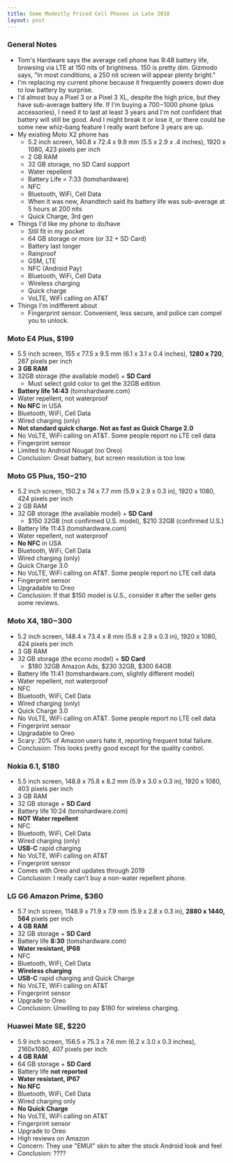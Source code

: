 ```yaml
---
title: Some Modestly Priced Cell Phones in Late 2018
layout: post
---
```


### General Notes

* Tom's Hardware says the average cell phone has 9:48 battery life, browsing via LTE at 150 nits of brightness.  150 is pretty dim.  Gizmodo says, "In most conditions, a 250 nit screen will appear plenty bright."
* I'm replacing my current phone because it frequently powers down due to low battery by surprise.
* I'd almost buy a Pixel 3 or a Pixel 3 XL, despite the high price, but they have sub-average battery life. If I'm buying a $700-$1000 phone (plus accessories), I need it to last at least 3 years and I'm not confident that battery will still be good.  And I might break it or lose it, or there could be some new whiz-bang feature I really want before 3 years are up.
* My existing Moto X2 phone has
    * 5.2 inch screen, 140.8 x 72.4 x 9.9 mm (5.5 x 2.9 x .4 inches), 1920 x 1080, 423 pixels per inch
    * 2 GB RAM
    * 32 GB storage, no SD Card support
    * Water repellent
    * Battery Life = 7:33 (tomshardware)
    * NFC
    * Bluetooth, WiFi, Cell Data
    * When it was new, Anandtech said its battery life was sub-average at 5 hours at 200 nits
    * Quick Charge, 3rd gen
* Things I'd like my phone to do/have
    * Still fit in my pocket
    * 64 GB storage or more (or 32 + SD Card)
    *  Battery last longer
    *  Rainproof
    *  GSM, LTE
    *  NFC (Android Pay)
    *  Bluetooth, WiFi, Cell Data
    *  Wireless charging
    *  Quick charge
    *  VoLTE, WiFi calling on AT&T
* Things I'm indifferent about
    * Fingerprint sensor.  Convenient, less secure, and police can compel you to unlock.  

### Moto E4 Plus, $199

* 5.5 inch screen, 155 x 77.5 x 9.5 mm (6.1 x 3.1 x 0.4 inches), **1280 x 720**, 267 pixels per inch
* **3 GB RAM**
* 32GB storage (the available model) + **SD Card**
    * Must select gold color to get the 32GB edition
* **Battery life 14:43** (tomshardware.com)
* Water repellent, not waterproof
* **No NFC** in USA
* Bluetooth, WiFi, Cell Data
* Wired charging (only)
* **Not standard quick charge. Not as fast as Quick Charge 2.0**
* No VoLTE, WiFi calling on AT&T. Some people report no LTE cell data
* Fingerprint sensor
* Limited to Android Nougat (no Oreo)
* Conclusion: Great battery, but screen resolution is too low.

### Moto G5 Plus, $150-$210
 
* 5.2 inch screen, 150.2 x 74 x 7.7 mm (5.9 x 2.9 x 0.3 in), 1920 x 1080, 424 pixels per inch
* 2 GB RAM
* 32 GB storage (the available model) + **SD Card**
    * $150 32GB (not confirmed U.S. model), $210 32GB (confirmed U.S.) 
* Battery life 11:43 (tomshardware.com)
* Water repellent, not waterproof
* **No NFC** in USA
* Bluetooth, WiFi, Cell Data
* Wired charging (only)
* Quick Charge 3.0
* No VoLTE, WiFi calling on AT&T. Some people report no LTE cell data
* Fingerprint sensor
* Upgradable to Oreo
* Conclusion: If that $150 model is U.S., consider it after the seller gets some reviews.

### Moto X4, $180-$300

* 5.2 inch screen, 148.4 x 73.4 x 8 mm (5.8 x 2.9 x 0.3 in), 1920 x 1080, 424 pixels per inch
* 3 GB RAM
* 32 GB storage (the econo model) + **SD Card**
    * $180 32GB Amazon Ads, $230 32GB, $300 64GB
* Battery life 11:41 (tomshardware.com, slightly different model)
* Water repellent, not waterproof
* NFC
* Bluetooth, WiFi, Cell Data
* Wired charging (only)
* Quick Charge 3.0
* No VoLTE, WiFi calling on AT&T. Some people report no LTE cell data
* Fingerprint sensor
* Upgradable to Oreo
* Scary: 20% of Amazon users hate it, reporting frequent total failure.
* Conclusion: This looks pretty good except for the quality control.


### Nokia 6.1, $180

* 5.5 inch screen, 148.8 x 75.8 x 8.2 mm (5.9 x 3.0 x 0.3 in), 1920 x 1080, 403 pixels per inch
* 3 GB RAM
* 32 GB storage + **SD Card**
* Battery life 10:24 (tomshardware.com)
* **NOT Water repellent**
* NFC
* Bluetooth, WiFi, Cell Data
* Wired charging (only)
* **USB-C** rapid charging
* No VoLTE, WiFi calling on AT&T
* Fingerprint sensor
* Comes with Oreo and updates through 2019
* Conclusion: I really can't buy a non-water repellent phone.

### LG G6 Amazon Prime, $360

* 5.7 inch screen, 1148.9 x 71.9 x 7.9 mm (5.9 x 2.8 x 0.3 in), **2880 x 1440, 564** pixels per inch
* **4 GB RAM**
* 32 GB storage + **SD Card**
* Battery life **8:30** (tomshardware.com)
* **Water resistant, IP68**
* NFC
* Bluetooth, WiFi, Cell Data
* **Wireless charging**
* **USB-C** rapid charging and Quick Charge
* No VoLTE, WiFi calling on AT&T
* Fingerprint sensor
* Upgrade to Oreo
* Conclusion: Unwilling to pay $180 for wireless charging.

### Huawei Mate SE, $220

* 5.9 inch screen, 156.5 x 75.3 x 7.6 mm (6.2 x 3.0 x 0.3 inches), 2160x1080, 407 pixels per inch
* **4 GB RAM**
* 64 GB storage + **SD Card**
* Battery life **not reported**
* **Water resistant, IP67**
* **No NFC**
* Bluetooth, WiFi, Cell Data
* Wired charging only
* **No Quick Charge**
* No VoLTE, WiFi calling on AT&T
* Fingerprint sensor
* Upgrade to Oreo
* High reviews on Amazon
* Concern: They use "EMUI" skin to alter the stock Android look and feel
* Conclusion: ????
